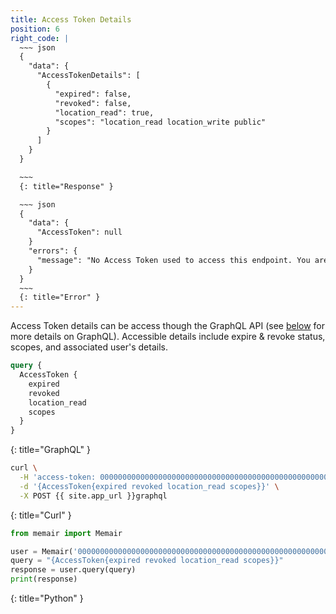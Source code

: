```yaml
---
title: Access Token Details
position: 6
right_code: |
  ~~~ json
  {
    "data": {
      "AccessTokenDetails": [
        {
          "expired": false,
          "revoked": false,
          "location_read": true,
          "scopes": "location_read location_write public"
        }
      ]
    }  
  }

  ~~~
  {: title="Response" }

  ~~~ json
  {
    "data": {
      "AccessToken": null
    }
    "errors": {
      "message": "No Access Token used to access this endpoint. You are likely accessing this endpoint through GraphiQL so are not using an Access Token"
    }
  }
  ~~~
  {: title="Error" }
---
```


Access Token details can be access though the GraphQL API (see [below](#graphqlabout) for more details on GraphQL). Accessible details include expire & revoke status, scopes, and associated user's details.

~~~ graphql
query {
  AccessToken {
    expired
    revoked
    location_read
    scopes
  }
}

~~~
{: title="GraphQL" }

~~~ bash
curl \
  -H 'access-token: 0000000000000000000000000000000000000000000000000000000000000000' \
  -d '{AccessToken{expired revoked location_read scopes}}' \
  -X POST {{ site.app_url }}graphql
~~~
{: title="Curl" }

~~~ python
from memair import Memair

user = Memair('0000000000000000000000000000000000000000000000000000000000000000')
query = "{AccessToken{expired revoked location_read scopes}}"
response = user.query(query)
print(response)
~~~
{: title="Python" }
